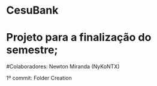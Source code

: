 # CesuBank
# Projeto para a finalização do semestre;

#Colaboradores: Newton Miranda (NyKoNTX)

1º commit: Folder Creation